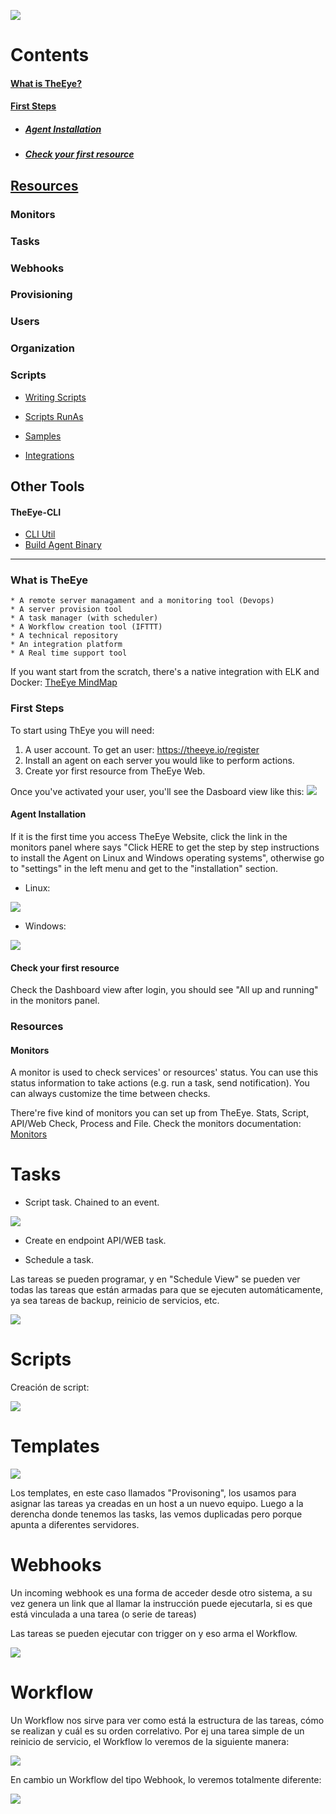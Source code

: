 [![](https://theeye.io/landpage/images/logo.png)](https://theeye.io)

# Contents
#### [What is TheEye?](#what-is-theeye-1)
#### [First Steps](#first-steps-1)
  * ##### [Agent Installation](#agent-installation-1)
  * ##### [Check your first resource](#check-your-first-resource-1)

## [Resources](#resources-1)
### Monitors
### Tasks
### Webhooks
### Provisioning
### Users
### Organization
### Scripts

+ [Writing Scripts](https://github.com/theeye-io-team/theeye-docs/tree/master/scripts/write.md)

+ [Scripts RunAs](https://github.com/theeye-io-team/theeye-docs/tree/master/scripts/runas.md)

+ [Samples](https://github.com/theeye-io-team/theeye-docs/tree/master/scripts)

+ [Integrations](https://github.com/theeye-io-team/theeye-docs/tree/master/integrations)

## Other Tools
#### TheEye-CLI
+ [CLI Util](https://github.com/theeye-io-team/theeye-docs/tree/master/cli)
+ [Build Agent Binary](https://github.com/theeye-io-team/theeye-docs/tree/master/agent/binary_build.md)
----



### What is TheEye
    * A remote server managament and a monitoring tool (Devops)
    * A server provision tool
    * A task manager (with scheduler)
    * A Workflow creation tool (IFTTT)
    * A technical repository
    * An integration platform
    * A Real time support tool
    
    
If you want start from the scratch, there's a native integration with ELK and Docker: 
[TheEye MindMap](https://atlas.mindmup.com/2017/11/5fa49fd0c43311e7b5da733708907222/theeye_functional_mindmap_es/index.html)


### First Steps
To start using ThEye you will need:
1. A user account. To get an user: https://theeye.io/register
2. Install an agent on each server you would like to perform actions.
3. Create yor first resource from TheEye Web.

Once you've activated your user, you'll see the Dasboard view like this:
![](https://github.com/theeye-io/theeye-docs/blob/master/images/FirstTimeLogin.jpg)

#### Agent Installation
If it is the first time you access TheEye Website, click the link in the monitors panel where says "Click HERE to get the step by step instructions to install the Agent on Linux and Windows operating systems", otherwise go to "settings" in the left menu and get to the "installation" section.

+ Linux:

![](https://github.com/patobas/docs/blob/master/install_agent.gif)


+ Windows:

![](https://github.com/theeye-io/theeye-docs/blob/master/images/WindowsAgentInstall.gif)


#### Check your first resource
Check the Dashboard view after login, you should see "All up and running" in the monitors panel.


### Resources

#### Monitors
A monitor is used to check services' or resources' status. You can use this status information to take actions (e.g. run a task, send notification).
You can always customize the time between checks.

There're five kind of monitors you can set up from TheEye. Stats, Script, API/Web Check, Process and File.
Check the monitors documentation: 
[Monitors](https://github.com/theeye-io/theeye-docs/blob/master/monitors.md)



# Tasks

+ Script task. Chained to an event.

![](https://github.com/patobas/docs/blob/master/task-script.gif)


+ Create en endpoint API/WEB task.


+ Schedule a task.

Las tareas se pueden programar, y en "Schedule View" se pueden ver todas las tareas que están armadas
para que se ejecuten automáticamente, ya sea tareas de backup, reinicio de servicios, etc.

![](https://github.com/patobas/docs/blob/master/schedule.gif)


# Scripts
Creación de script: 

![](https://github.com/patobas/docs/blob/master/script.gif)



# Templates

![](https://github.com/patobas/docs/blob/master/template.gif)

Los templates, en este caso llamados "Provisoning", los usamos para asignar las tareas ya creadas en un host a un nuevo equipo.
Luego a la derencha donde tenemos las tasks, las vemos duplicadas pero porque apunta a diferentes servidores.


# Webhooks
Un incoming webhook es una forma de acceder desde otro sistema, a su vez genera un link que al llamar la instrucción puede ejecutarla, si es que está vinculada a una tarea (o serie de tareas)

Las tareas se pueden ejecutar con trigger on y eso arma el Workflow.

![](https://github.com/patobas/docs/blob/master/webhook.gif)


# Workflow

Un Workflow nos sirve para ver como está la estructura de las tareas, cómo se realizan y cuál es su orden correlativo.
Por ej una tarea simple de un reinicio de servicio, el Workflow lo veremos de la siguiente manera:

![](https://github.com/patobas/docs/blob/master/workflow.gif)


En cambio un Workflow del tipo Webhook, lo veremos totalmente diferente:


![](https://github.com/patobas/docs/blob/master/webhook_workflow.png)
